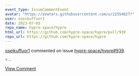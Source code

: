 ```yaml
---
event_type: IssueCommentEvent
avatar: "https://avatars.githubusercontent.com/u/22554827?"
user: oseikuffuor1
date: 2023-07-03
repo_name: hypre-space/hypre
html_url: https://github.com/hypre-space/hypre/pull/939
repo_url: https://github.com/hypre-space/hypre
---
```


<a href='https://github.com/oseikuffuor1' target='_blank'>oseikuffuor1</a> commented on issue <a href='https://github.com/hypre-space/hypre/pull/939' target='_blank'>hypre-space/hypre#939</a>.

<small>> ...</small>

<a href='https://github.com/hypre-space/hypre/pull/939' target='_blank'>View Comment</a>